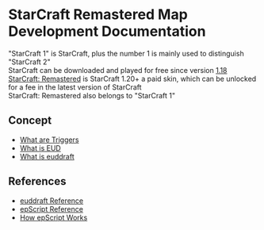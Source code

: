 # StarCraft Remastered Map Development Documentation

"StarCraft 1" is StarCraft, plus the number 1 is mainly used to distinguish "StarCraft 2"  
StarCraft can be downloaded and played for free since version [1.18](https://news.blizzard.com/en-gb/starcraft/20674424/starcraft-brood-war-patch-1-18-patch-notes)  
[StarCraft: Remastered](https://news.blizzard.com/en-gb/starcraft/20977641/starcraft-remastered-is-live) is StarCraft 1.20+ a paid skin, which can be unlocked for a fee in the latest version of StarCraft  
StarCraft: Remastered also belongs to "StarCraft 1"

## Concept
- [What are Triggers](What-are-Triggers.md)
- [What is EUD](What-is-EUD.md)
- [What is euddraft](What-is-euddraft.md)

## References
- [euddraft Reference](euddraft-Reference.md)
- [epScript Reference](epScript-Reference.md)
- [How epScript Works](How-epScript-Works.md)